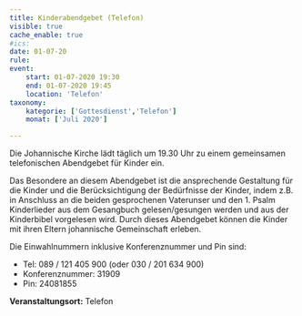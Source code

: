 ```yaml
---
title: Kinderabendgebet (Telefon)
visible: true
cache_enable: true
#ics: 
date: 01-07-20
rule: 
event:
	start: 01-07-2020 19:30
	end: 01-07-2020 19:45
	location: 'Telefon'
taxonomy:
	kategorie: ['Gottesdienst','Telefon']
	monat: ['Juli 2020']

---
```

Die Johannische Kirche lädt täglich um 19.30 Uhr zu einem gemeinsamen telefonischen Abendgebet für Kinder ein.

Das Besondere an diesem Abendgebet ist die ansprechende Gestaltung für die Kinder und die Berücksichtigung der Bedürfnisse der Kinder, indem z.B. in Anschluss an die beiden gesprochenen Vaterunser und den 1. Psalm Kinderlieder aus dem Gesangbuch gelesen/gesungen werden und aus der Kinderbibel vorgelesen wird. Durch dieses Abendgebet können die Kinder mit ihren Eltern johannische Gemeinschaft erleben.

Die Einwahlnummern inklusive Konferenznummer und Pin sind:
* Tel: 089 / 121 405 900 (oder 030 / 201 634 900)
* Konferenznummer: 31909 
* Pin: 24081855



**Veranstaltungsort:** Telefon

